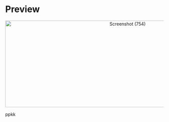 # Preview 

<p align="center">
<a data-flickr-embed="true" href="https://www.flickr.com/photos/197661703@N05/53087496208/in/dateposted-public/" title="Screenshot (754)"><img src="https://live.staticflickr.com/65535/53087496208_50129f3aba_o.png" width="762" height="275" alt="Screenshot (754)"/></a>
</p>


ppkk
